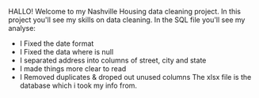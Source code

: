 HALLO!
Welcome to my Nashville Housing data cleaning project.
In this project you'll see my skills on data cleaning.
 In the SQL file you'll see my analyse:
 * I Fixed the date format
 * I Fixed the data where is null
 * I separated address into columns of street, city and state
 * I made things more clear to read
 * I Removed duplicates & droped out unused columns
The xlsx file is the database which i took my info from.

